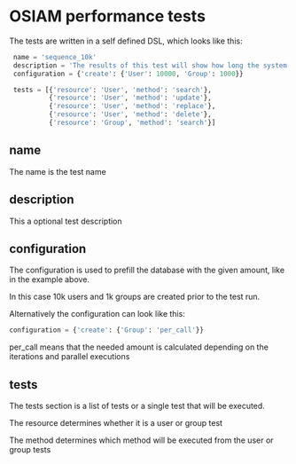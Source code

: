 # OSIAM performance tests

The tests are written in a self defined DSL, which looks like this:

```python
 name = 'sequence_10k'
 description = 'The results of this test will show how long the system needed to reach the abort criteria.'
 configuration = {'create': {'User': 10000, 'Group': 1000}}

 tests = [{'resource': 'User', 'method': 'search'},
          {'resource': 'User', 'method': 'update'},
          {'resource': 'User', 'method': 'replace'},
          {'resource': 'User', 'method': 'delete'},
          {'resource': 'Group', 'method': 'search'}]
```

## name
The name is the test name

## description
This a optional test description

## configuration
The configuration is used to prefill the database with the given amount, like in the example above.

In this case 10k users and 1k groups are created prior to the test run.

Alternatively the configuration can look like this:
```python
configuration = {'create': {'Group': 'per_call'}}
```
per_call means that the needed amount is calculated depending on the iterations and parallel executions

## tests
The tests section is a list of tests or a single test that will be executed.

The resource determines whether it is a user or group test

The method determines which method will be executed from the user or group tests